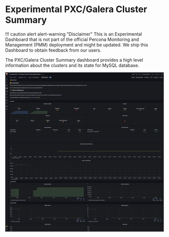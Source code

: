 # Experimental PXC/Galera Cluster Summary

!!! caution alert alert-warning "Disclaimer"
    This is an Experimental Dashboard that is not part of the official Percona Monitoring and Management (PMM) deployment and might be updated. We ship this Dashboard to obtain feedback from our users.

The PXC/Galera Cluster Summary dashboard provides a high level information about the clusters and its state for MySQL database.

![!image](../../_images/PMM_PXC_Galera_Cluster_Summary._Experimental.jpg)
